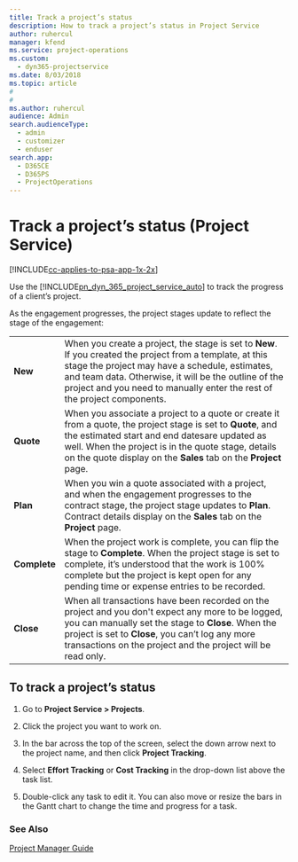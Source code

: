 ```yaml
---
title: Track a project’s status
description: How to track a project’s status in Project Service
author: ruhercul
manager: kfend
ms.service: project-operations
ms.custom: 
  - dyn365-projectservice
ms.date: 8/03/2018
ms.topic: article
#
#
ms.author: ruhercul
audience: Admin
search.audienceType: 
  - admin
  - customizer
  - enduser
search.app: 
  - D365CE
  - D365PS
  - ProjectOperations
---
```

# Track a project’s status (Project Service)

[!INCLUDE[cc-applies-to-psa-app-1x-2x](../includes/cc-applies-to-psa-app-1x-2x.md)]

Use the [!INCLUDE[pn_dyn_365_project_service_auto](../includes/pn-dyn-365-project-service-auto.md)] to track the progress of a client’s project.  

As the engagement progresses, the project stages update to reflect the stage of the engagement:  


|              |                                                                                                                                                                                                                                                                                                  |
|--------------|--------------------------------------------------------------------------------------------------------------------------------------------------------------------------------------------------------------------------------------------------------------------------------------------------|
|   **New**    | When you create a project, the stage is set to **New**. If you created the project from a template, at this stage the project may have a schedule, estimates, and team data. Otherwise, it will be the outline of the project and you need to manually enter the rest of the project components. |
|  **Quote**   |      When you associate a project to a quote or create it from a quote, the project stage is set to **Quote**, and the estimated start and end datesare updated as well. When the project is in the quote stage, details on the quote display on the **Sales** tab on the **Project** page.      |
|   **Plan**   |                                     When you win a quote associated with a project, and when the engagement progresses to the contract stage, the project stage updates to **Plan**. Contract details display on the **Sales** tab on the **Project** page.                                      |
| **Complete** |                    When the project work is complete, you can flip the stage to **Complete**. When the project stage is set to complete, it’s understood that the work is 100% complete but the project is kept open for any pending time or expense entries to be recorded.                     |
|  **Close**   |           When all transactions have been recorded on the project and you don't expect any more to be logged, you can manually set the stage to **Close**. When the project is set to **Close**, you can’t log any more transactions on the project and the project will be read only.           |

## To track a project’s status  

1.  Go to **Project Service > Projects**.  

2.  Click the project you want to work on.  

3.  In the bar across the top of the screen, select the down arrow next to the project name, and then click **Project Tracking**.  

4.  Select **Effort Tracking** or **Cost Tracking** in the drop-down list above the task list.  

5.  Double-click any task to edit it. You can also move or resize the bars in the Gantt chart to change the time and progress for a task.  

### See Also  
 [Project Manager Guide](../psa/project-manager-guide.md)
